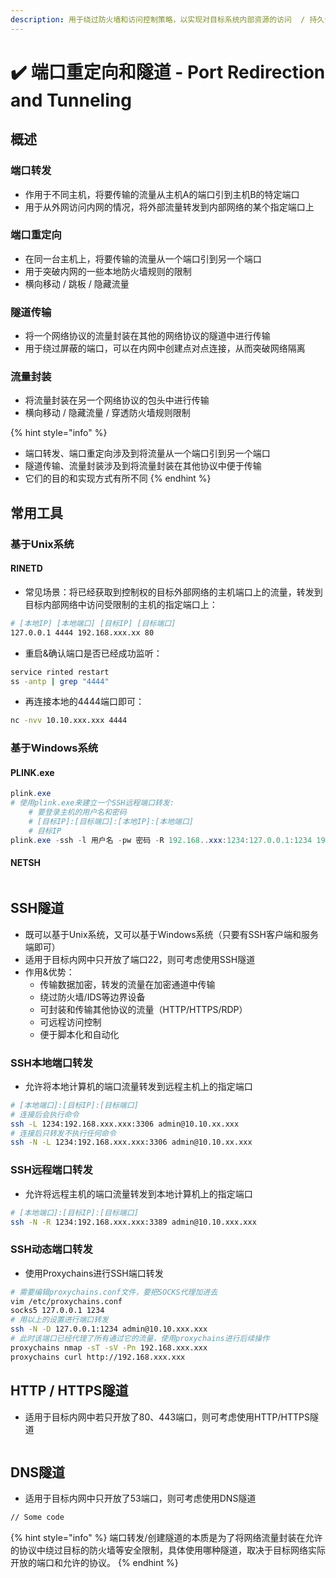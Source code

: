 ```yaml
---
description: 用于绕过防火墙和访问控制策略，以实现对目标系统内部资源的访问  / 持久访问
---
```


# ✔️ 端口重定向和隧道 - Port Redirection and Tunneling

## 概述

### 端口转发

* 作用于不同主机，将要传输的流量从主机A的端口引到主机B的特定端口
* 用于从外网访问内网的情况，将外部流量转发到内部网络的某个指定端口上

### 端口重定向

* 在同一台主机上，将要传输的流量从一个端口引到另一个端口
* 用于突破内网的一些本地防火墙规则的限制
* 横向移动 / 跳板 / 隐藏流量

### 隧道传输

* 将一个网络协议的流量封装在其他的网络协议的隧道中进行传输
* 用于绕过屏蔽的端口，可以在内网中创建点对点连接，从而突破网络隔离

### 流量封装

* 将流量封装在另一个网络协议的包头中进行传输
* 横向移动 / 隐藏流量 / 穿透防火墙规则限制

{% hint style="info" %}
* 端口转发、端口重定向涉及到将流量从一个端口引到另一个端口
* 隧道传输、流量封装涉及到将流量封装在其他协议中便于传输
* 它们的目的和实现方式有所不同
{% endhint %}

## 常用工具

### 基于Unix系统

#### RINETD&#x20;

* 常见场景：将已经获取到控制权的目标外部网络的主机端口上的流量，转发到目标内部网络中访问受限制的主机的指定端口上：

```bash
# [本地IP] [本地端口] [目标IP] [目标端口]
127.0.0.1 4444 192.168.xxx.xx 80
```

* 重启&确认端口是否已经成功监听：

```bash
service rinted restart
ss -antp | grep "4444"
```

* 再连接本地的4444端口即可：

```bash
nc -nvv 10.10.xxx.xxx 4444
```

### 基于Windows系统

#### PLINK.exe&#x20;

```powershell
plink.exe
# 使用plink.exe来建立一个SSH远程端口转发: 
    # 要登录主机的用户名和密码
    # [目标IP]:[目标端口]:[本地IP]:[本地端口]
    # 目标IP
plink.exe -ssh -l 用户名 -pw 密码 -R 192.168..xxx:1234:127.0.0.1:1234 192.168.xxx.xxx
```

#### NETSH

```powershell
```

## SSH隧道

* 既可以基于Unix系统，又可以基于Windows系统（只要有SSH客户端和服务端即可）
* 适用于目标内网中只开放了端口22，则可考虑使用SSH隧道
* 作用&优势：
  * 传输数据加密，转发的流量在加密通道中传输
  * 绕过防火墙/IDS等边界设备
  * 可封装和传输其他协议的流量（HTTP/HTTPS/RDP）
  * 可远程访问控制
  * 便于脚本化和自动化

### SSH本地端口转发

* 允许将本地计算机的端口流量转发到远程主机上的指定端口

```bash
# [本地端口]:[目标IP]:[目标端口] 
# 连接后会执行命令
ssh -L 1234:192.168.xxx.xxx:3306 admin@10.10.xx.xxx
# 连接后只转发不执行任何命令
ssh -N -L 1234:192.168.xxx.xxx:3306 admin@10.10.xx.xxx
```

### SSH远程端口转发

* 允许将远程主机的端口流量转发到本地计算机上的指定端口

```bash
# [本地端口]:[目标IP]:[目标端口]
ssh -N -R 1234:192.168.xxx.xxx:3389 admin@10.10.xxx.xxx
```

### SSH动态端口转发

* 使用Proxychains进行SSH端口转发

```bash
# 需要编辑proxychains.conf文件，要把SOCKS代理加进去
vim /etc/proxychains.conf
socks5 127.0.0.1 1234
# 用以上的设置进行端口转发
ssh -N -D 127.0.0.1:1234 admin@10.10.xxx.xxx
# 此时该端口已经代理了所有通过它的流量，使用proxychains进行后续操作
proxychains nmap -sT -sV -Pn 192.168.xxx.xxx
proxychains curl http://192.168.xxx.xxx
```

## HTTP / HTTPS隧道

* 适用于目标内网中若只开放了80、443端口，则可考虑使用HTTP/HTTPS隧道

```bash
```

## DNS隧道

* 适用于目标内网中只开放了53端口，则可考虑使用DNS隧道

```bash
// Some code
```

{% hint style="info" %}
端口转发/创建隧道的本质是为了将网络流量封装在允许的协议中绕过目标的防火墙等安全限制，具体使用哪种隧道，取决于目标网络实际开放的端口和允许的协议。
{% endhint %}
